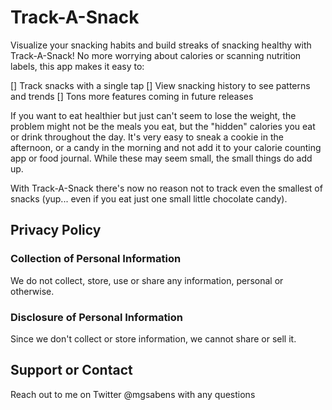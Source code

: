 # Track-A-Snack

Visualize your snacking habits and build streaks of snacking healthy with Track-A-Snack! No more worrying about calories or scanning nutrition labels, this app makes it easy to:

[] Track snacks with a single tap
[] View snacking history to see patterns and trends
[] Tons more features coming in future releases

If you want to eat healthier but just can't seem to lose the weight, the problem might not be the meals you eat, but the "hidden" calories you eat or drink throughout the day. It's very easy to sneak a cookie in the afternoon, or a candy in the morning and not add it to your calorie counting app or food journal. While these may seem small, the small things do add up. 

With Track-A-Snack there's now no reason not to track even the smallest of snacks (yup... even if you eat just one small little chocolate candy). 

## Privacy Policy

### Collection of Personal Information
We do not collect, store, use or share any information, personal or otherwise.

### Disclosure of Personal Information
Since we don't collect or store information, we cannot share or sell it. 


## Support or Contact

Reach out to me on Twitter @mgsabens with any questions
